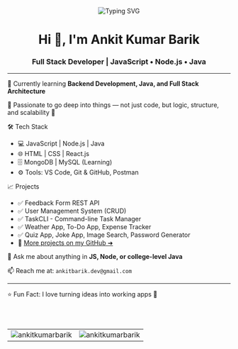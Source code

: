 <p align="center">
  <img src="https://readme-typing-svg.herokuapp.com?font=Fira+Code&size=24&duration=100&pause=10&color=FF0000&center=true&vCenter=true&height=40&lines=Error+404+Not+Found" alt="Typing SVG" />
</p>


<h1 align="center">Hi 👋, I'm Ankit Kumar Barik</h1>
<h3 align="center">Full Stack Developer | JavaScript • Node.js • Java</h3>

---

🌱 Currently learning **Backend Development, Java, and Full Stack Architecture**

💌 Passionate to go deep into things — not just code, but logic, structure, and scalability 🚀

🛠️ Tech Stack  
- 💻 JavaScript | Node.js | Java  
- 🌐 HTML | CSS | React.js  
- 🗄️ MongoDB | MySQL (Learning)  
- ⚙️ Tools: VS Code, Git & GitHub, Postman

📈 Projects  
- ✅ Feedback Form REST API  
- ✅ User Management System (CRUD)  
- ✅ TaskCLI - Command-line Task Manager  
- ✅ Weather App, To-Do App, Expense Tracker  
- ✅ Quiz App, Joke App, Image Search, Password Generator  
- 📌 [More projects on my GitHub ➜](https://github.com/ANKITKUMARBARIK)

💬 Ask me about anything in **JS, Node, or college-level Java**

📫 Reach me at: `ankitbarik.dev@gmail.com`

---

⭐ Fun Fact: I love turning ideas into working apps 🚀

<br>
<br>
<table>
  <tr>
    <td>
      <img src="https://github-readme-stats.vercel.app/api?username=ankitkumarbarik&show_icons=true&locale=en&theme=tokyonight" alt="ankitkumarbarik" />
    </td>
    <td>
      <img src="https://github-readme-streak-stats.herokuapp.com/?user=ankitkumarbarik&&theme=tokyonight" alt="ankitkumarbarik" />
    </td>
  </tr>
</table>
